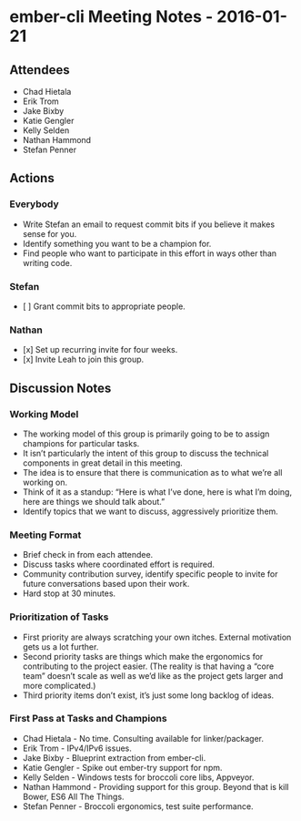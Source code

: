ember-cli Meeting Notes - 2016-01-21
====================================

Attendees
---------

-   Chad Hietala
-   Erik Trom
-   Jake Bixby
-   Katie Gengler
-   Kelly Selden
-   Nathan Hammond
-   Stefan Penner

Actions
-------

### Everybody

-   Write Stefan an email to request commit bits if you believe it makes sense for you.
-   Identify something you want to be a champion for.
-   Find people who want to participate in this effort in ways other than writing code.

### Stefan

-   \[ \] Grant commit bits to appropriate people.

### Nathan

-   \[x\] Set up recurring invite for four weeks.
-   \[x\] Invite Leah to join this group.

Discussion Notes
----------------

### Working Model

-   The working model of this group is primarily going to be to assign champions for particular tasks.
-   It isn’t particularly the intent of this group to discuss the technical components in great detail in this meeting.
-   The idea is to ensure that there is communication as to what we’re all working on.
-   Think of it as a standup: “Here is what I’ve done, here is what I’m doing, here are things we should talk about.”
-   Identify topics that we want to discuss, aggressively prioritize them.

### Meeting Format

-   Brief check in from each attendee.
-   Discuss tasks where coordinated effort is required.
-   Community contribution survey, identify specific people to invite for future conversations based upon their work.
-   Hard stop at 30 minutes.

### Prioritization of Tasks

-   First priority are always scratching your own itches. External motivation gets us a lot further.
-   Second priority tasks are things which make the ergonomics for contributing to the project easier. (The reality is that having a “core team” doesn’t scale as well as we’d like as the project gets larger and more complicated.)
-   Third priority items don’t exist, it’s just some long backlog of ideas.

### First Pass at Tasks and Champions

-   Chad Hietala - No time. Consulting available for linker/packager.
-   Erik Trom - IPv4/IPv6 issues.
-   Jake Bixby - Blueprint extraction from ember-cli.
-   Katie Gengler - Spike out ember-try support for npm.
-   Kelly Selden - Windows tests for broccoli core libs, Appveyor.
-   Nathan Hammond - Providing support for this group. Beyond that is kill Bower, ES6 All The Things.
-   Stefan Penner - Broccoli ergonomics, test suite performance.
